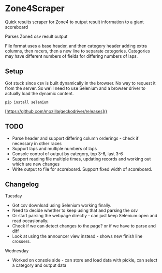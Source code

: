 # Zone4Scraper
Quick results scraper for Zone4 to output result information to a giant scoreboard

Parses Zone4 csv result output

File format uses a base header, and then category header adding extra columns, then racers, then a new line to separate categories. Categories may have different numbers of fields for differing numbers of laps.


## Setup
Got stuck since csv is built dynamically in the browser. No way to request it from the server. So we'll need to use Selenium and a browser driver to actually load the dynamic content.

`pip install selenium`

[https://github.com/mozilla/geckodriver/releases]()

## TODO
* Parse header and support differing column orderings - check if necessary in other races
* Support laps and multiple numbers of laps
* Console control of output by category, top 3-6, last 3-6
* Support reading file multiple times, updating records and working out which are new changes
* Write output to file for scoreboard. Support fixed width of scoreboard.

## Changelog

Tuesday
* Got csv download using Selenium working finally.
* Need to decide whether to keep using that and parsing the csv
* Or start parsing the webpage directly - can just keep Selenium open and read occasionally.
* Check if we can detect changes to the page? or if we have to parse and diff
* Look at using the announcer view instead - shows new finish line crossers.

Wednesday
* Worked on console side - can store and load data with pickle, can select a category and output data
